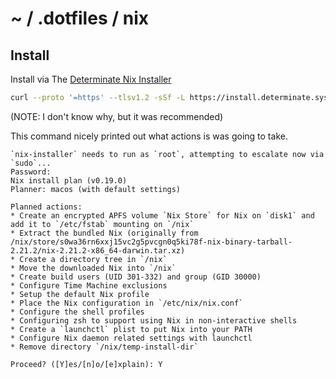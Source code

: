 # ~ / .dotfiles / nix

## Install

Install via The [Determinate Nix Installer](https://github.com/DeterminateSystems/nix-installer)

```sh
curl --proto '=https' --tlsv1.2 -sSf -L https://install.determinate.systems/nix | sh -s -- install
```

(NOTE: I don't know why, but it was recommended)

This command nicely printed out what actions is was going to take.

```
`nix-installer` needs to run as `root`, attempting to escalate now via `sudo`...
Password:
Nix install plan (v0.19.0)
Planner: macos (with default settings)

Planned actions:
* Create an encrypted APFS volume `Nix Store` for Nix on `disk1` and add it to `/etc/fstab` mounting on `/nix`
* Extract the bundled Nix (originally from /nix/store/s0wa36rn6xxj15vc2g5pvcgn0q5ki78f-nix-binary-tarball-2.21.2/nix-2.21.2-x86_64-darwin.tar.xz)
* Create a directory tree in `/nix`
* Move the downloaded Nix into `/nix`
* Create build users (UID 301-332) and group (GID 30000)
* Configure Time Machine exclusions
* Setup the default Nix profile
* Place the Nix configuration in `/etc/nix/nix.conf`
* Configure the shell profiles
* Configuring zsh to support using Nix in non-interactive shells
* Create a `launchctl` plist to put Nix into your PATH
* Configure Nix daemon related settings with launchctl
* Remove directory `/nix/temp-install-dir`

Proceed? ([Y]es/[n]o/[e]xplain): Y
```



